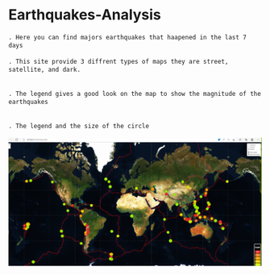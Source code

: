 # Earthquakes-Analysis

    . Here you can find majors earthquakes that haapened in the last 7 days

    . This site provide 3 diffrent types of maps they are street, satellite, and dark.


    . The legend gives a good look on the map to show the magnitude of the earthquakes 


    . The legend and the size of the circle

![Application Image](./assets/images/application.png)